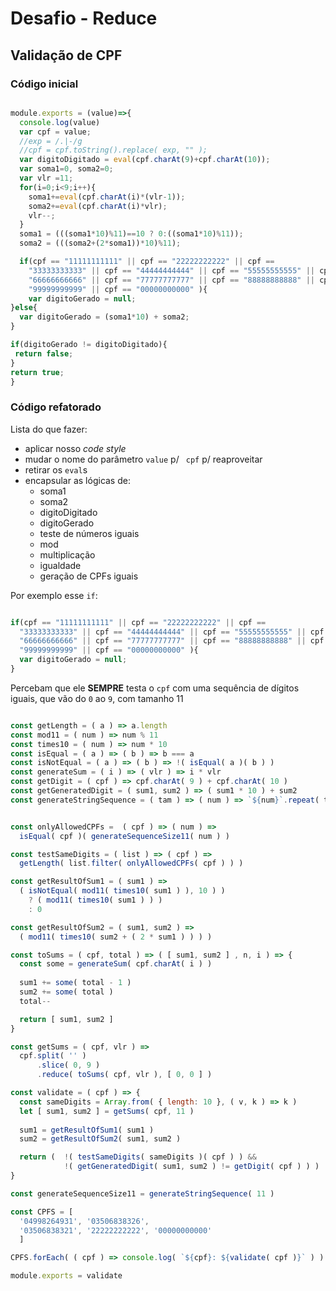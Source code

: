 # Desafio - Reduce

## Validação de CPF

### Código inicial

```js

module.exports = (value)=>{ 
  console.log(value)
  var cpf = value; 
  //exp = /.|-/g 
  //cpf = cpf.toString().replace( exp, "" ); 
  var digitoDigitado = eval(cpf.charAt(9)+cpf.charAt(10)); 
  var soma1=0, soma2=0; 
  var vlr =11; 
  for(i=0;i<9;i++){ 
    soma1+=eval(cpf.charAt(i)*(vlr-1)); 
    soma2+=eval(cpf.charAt(i)*vlr); 
    vlr--; 
  }    
  soma1 = (((soma1*10)%11)==10 ? 0:((soma1*10)%11)); 
  soma2 = (((soma2+(2*soma1))*10)%11); 

  if(cpf == "11111111111" || cpf == "22222222222" || cpf == 
    "33333333333" || cpf == "44444444444" || cpf == "55555555555" || cpf == 
    "66666666666" || cpf == "77777777777" || cpf == "88888888888" || cpf == 
    "99999999999" || cpf == "00000000000" ){ 
    var digitoGerado = null; 
}else{ 
  var digitoGerado = (soma1*10) + soma2; 
} 

if(digitoGerado != digitoDigitado){ 
 return false;
} 
return true;
}

```



### Código refatorado

Lista do que fazer:

- aplicar nosso *code style*
- mudar o nome do parâmetro `value` p/ ` cpf` p/ reaproveitar
- retirar os `eval`s
- encapsular as lógicas de:
  - soma1
  - soma2
  - digitoDigitado
  - digitoGerado
  - teste de números iguais
  - mod
  - multiplicação
  - igualdade
  - geração de CPFs iguais


Por exemplo esse `if`:

```js

if(cpf == "11111111111" || cpf == "22222222222" || cpf == 
  "33333333333" || cpf == "44444444444" || cpf == "55555555555" || cpf == 
  "66666666666" || cpf == "77777777777" || cpf == "88888888888" || cpf == 
  "99999999999" || cpf == "00000000000" ){ 
  var digitoGerado = null; 
}

```

Percebam que ele **SEMPRE** testa o `cpf` com uma sequência de dígitos<br>
iguais, que vão do `0` ao `9`, com tamanho 11


```js

const getLength = ( a ) => a.length
const mod11 = ( num ) => num % 11 
const times10 = ( num ) => num * 10
const isEqual = ( a ) => ( b ) => b === a
const isNotEqual = ( a ) => ( b ) => !( isEqual( a )( b ) )
const generateSum = ( i ) => ( vlr ) => i * vlr 
const getDigit = ( cpf ) => cpf.charAt( 9 ) + cpf.charAt( 10 )
const getGeneratedDigit = ( sum1, sum2 ) => ( sum1 * 10 ) + sum2
const generateStringSequence = ( tam ) => ( num ) => `${num}`.repeat( tam )


const onlyAllowedCPFs =  ( cpf ) => ( num ) => 
  isEqual( cpf )( generateSequenceSize11( num ) )

const testSameDigits = ( list ) => ( cpf ) =>
  getLength( list.filter( onlyAllowedCPFs( cpf ) ) )

const getResultOfSum1 = ( sum1 ) =>
  ( isNotEqual( mod11( times10( sum1 ) ), 10 ) )
    ? ( mod11( times10( sum1 ) ) )
    : 0 

const getResultOfSum2 = ( sum1, sum2 ) =>
  ( mod11( times10( sum2 + ( 2 * sum1 ) ) ) )

const toSums = ( cpf, total ) => ( [ sum1, sum2 ] , n, i ) => {
  const some = generateSum( cpf.charAt( i ) )
  
  sum1 += some( total - 1 )
  sum2 += some( total )
  total--

  return [ sum1, sum2 ] 
}

const getSums = ( cpf, vlr ) => 
  cpf.split( '' )
      .slice( 0, 9 )
      .reduce( toSums( cpf, vlr ), [ 0, 0 ] )

const validate = ( cpf ) => {
  const sameDigits = Array.from( { length: 10 }, ( v, k ) => k )
  let [ sum1, sum2 ] = getSums( cpf, 11 )
  
  sum1 = getResultOfSum1( sum1 )
  sum2 = getResultOfSum2( sum1, sum2 )

  return (  !( testSameDigits( sameDigits )( cpf ) ) &&
            !( getGeneratedDigit( sum1, sum2 ) != getDigit( cpf ) ) )
}

const generateSequenceSize11 = generateStringSequence( 11 )

const CPFS = [ 
  '04998264931', '03506838326', 
  '03506838321', '22222222222', '00000000000' 
  ]

CPFS.forEach( ( cpf ) => console.log( `${cpf}: ${validate( cpf )}` ) )

module.exports = validate

```